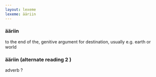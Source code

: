 ```yaml
---
layout: lexeme
lexeme: ääriin
---
```


###  ääriin 
to the end of the, genitive argument for destination, usually e.g. earth or world


###  ääriin  (alternate reading 2 )

adverb ?

